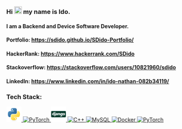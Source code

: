 ### Hi <img width="20" height="20" src="https://raw.githubusercontent.com/iampavangandhi/iampavangandhi/master/gifs/Hi.gif"> my name is Ido.
#### I am a Backend and Device Software Developer.  

#### Portfolio: https://sdido.github.io/SDido-Portfolio/

#### HackerRank: https://www.hackerrank.com/SDido

#### Stackoverflow: https://stackoverflow.com/users/10821960/sdido

#### LinkedIn: https://www.linkedin.com/in/ido-nathan-082b34119/

<h3 align="left">Tech Stack:</h3>
<p align="left"> <a href="https://www.python.org" target="_blank"> <img src="https://raw.githubusercontent.com/devicons/devicon/master/icons/python/python-original.svg" alt="python" width="40" height="40"/> </a> <a href="https://pytorch.org/" target="_blank"> <img src="https://www.vectorlogo.zone/logos/pytorch/pytorch-icon.svg" alt="PyTorch" width="40" height="40"/> <a href="https://www.djangoproject.com/" target="_blank"> <img src="https://raw.githubusercontent.com/devicons/devicon/9f4f5cdb393299a81125eb5127929ea7bfe42889/icons/django/django-original.svg" alt="django" width="40" height="40"/> <a href="https://www.cplusplus.com/" target="_blank"> <img src="https://upload.wikimedia.org/wikipedia/commons/thumb/1/18/ISO_C%2B%2B_Logo.svg/306px-ISO_C%2B%2B_Logo.svg.png" alt="C++" width="40" height="40"/>
<a href="https://www.mysql.com/" target="_blank"> <img src="https://www.vectorlogo.zone/logos/mysql/mysql-icon.svg" alt="MySQL" width="40" height="40"/>
<a href="https://www.docker.com/" target="_blank"> <img src="https://www.vectorlogo.zone/logos/docker/docker-tile.svg" alt="Docker" width="40" height="40"/>
<a href="https://aws.amazon.com/" target="_blank"> <img src="https://www.vectorlogo.zone/logos/amazon_aws/amazon_aws-ar21.svg" alt="PyTorch" width="80" height="40"/>


